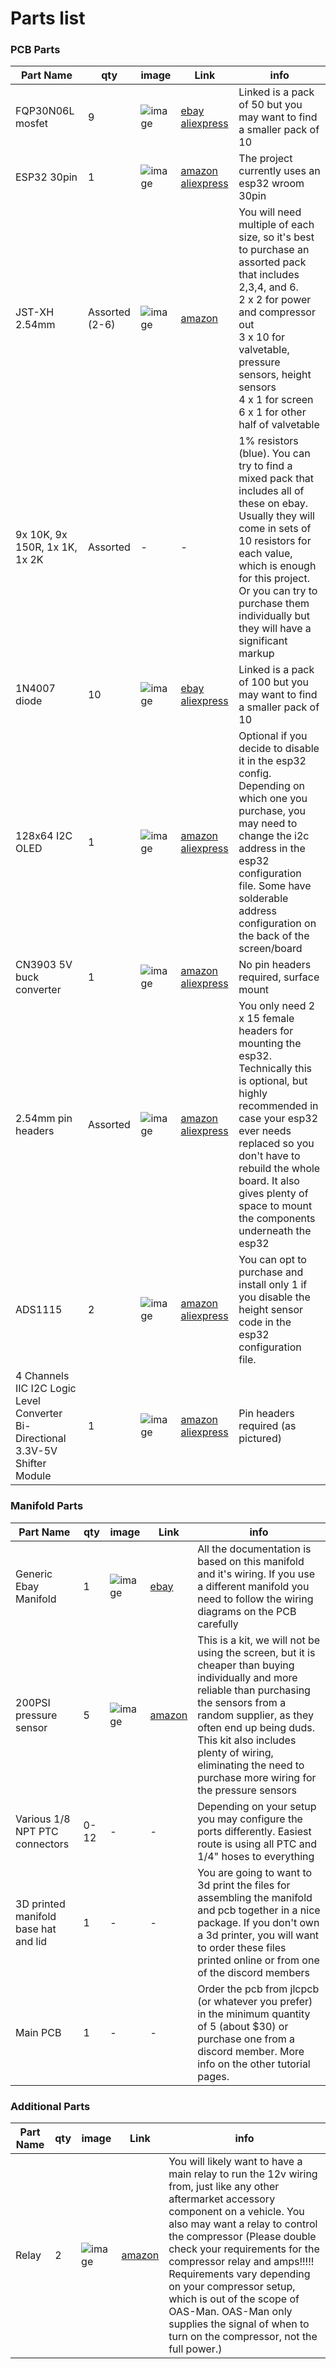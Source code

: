 # Parts list

### PCB Parts

| Part Name  | qty | image | Link | info |
| --------- | ------- | ------- | ------- | ------- |
| FQP30N06L mosfet     |     9    | ![image](https://github.com/user-attachments/assets/a3c97586-92e9-4a2b-ac86-40f317dc5ced) | [ebay](https://www.ebay.com/itm/171395648380) [aliexpress](https://pl.aliexpress.com/item/4000830087947.html) | Linked is a pack of 50 but you may want to find a smaller pack of 10 |
| ESP32 30pin |     1    | ![image](https://github.com/user-attachments/assets/a30c7c9f-4fdf-4c74-ace4-a51401cb46fd) | [amazon](https://www.amazon.com/Teyleten-Robot-ESP-WROOM-32-Development-Microcontroller/dp/B08246MCL5/) [aliexpress](https://www.aliexpress.us/item/3256806150650156.html) | The project currently uses an esp32 wroom 30pin |
| JST-XH 2.54mm  |    Assorted (2-6)     | ![image](https://github.com/user-attachments/assets/f83d2230-f445-4e51-9718-cc29dfb26ecd) | [amazon](https://www.amazon.com/Connector-Housing-Adapter-Terminal-Connectors/dp/B0BZDCGJ32/) | You will need multiple of each size, so it's best to purchase an assorted pack that includes 2,3,4, and 6.<br> 2 x 2 for power and compressor out<br>3 x 10 for valvetable, pressure sensors, height sensors<br>4 x 1 for screen<br> 6 x 1 for other half of valvetable |
| 9x 10K, 9x 150R, 1x 1K, 1x 2K |   Assorted      | - | - | 1% resistors (blue). You can try to find a mixed pack that includes all of these on ebay. Usually they will come in sets of 10 resistors for each value, which is enough for this project. Or you can try to purchase them individually but they will have a significant markup |
| 1N4007 diode |    10     | ![image](https://github.com/user-attachments/assets/daae6c1d-b7ca-4330-b604-794b2f88379b) | [ebay](https://www.ebay.com/itm/235235061574) [aliexpress](https://pl.aliexpress.com/item/1005006003747959.html) | Linked is a pack of 100 but you may want to find a smaller pack of 10 |
| 128x64 I2C OLED |     1    | ![image](https://github.com/user-attachments/assets/6c5eb13b-6e0c-4c4f-b4ad-c075ef5d964e) | [amazon](https://www.amazon.com/gp/product/B09JWLDK9F/) [aliexpress](https://www.aliexpress.com/item/1005005241315177.html) | Optional if you decide to disable it in the esp32 config. Depending on which one you purchase, you may need to change the i2c address in the esp32 configuration file. Some have solderable address configuration on the back of the screen/board |
| CN3903 5V buck converter |    1     | ![image](https://github.com/user-attachments/assets/3115a607-604a-47f0-9996-0a4113feee0c) | [amazon](https://www.amazon.com/dp/B0C69DP5RK)  [aliexpress](https://www.aliexpress.us/item/3256802647847616.html) | No pin headers required, surface mount |
| 2.54mm pin headers |    Assorted      | ![image](https://github.com/user-attachments/assets/f4404869-27d4-40ed-8003-937a9998015d) | [amazon](https://www.amazon.com/gp/product/B07MN2MF1D) [aliexpress](https://pl.aliexpress.com/item/1005006468451122.html) | You only need 2 x 15 female headers for mounting the esp32. Technically this is optional, but highly recommended in case your esp32 ever needs replaced so you don't have to rebuild the whole board. It also gives plenty of space to mount the components underneath the esp32 |
| ADS1115 |    2     | ![image](https://github.com/user-attachments/assets/31fdfe86-8bbc-4eab-8224-19a8565d94ff) | [amazon](https://www.amazon.com/gp/product/B0CNV9G4K1) [aliexpress](https://pl.aliexpress.com/item/1005006074781549.html) | You can opt to purchase and install only 1 if you disable the height sensor code in the esp32 configuration file. |
| 4 Channels IIC I2C Logic Level Converter Bi-Directional 3.3V-5V Shifter Module |   1      | ![image](https://github.com/user-attachments/assets/3a9aa1b9-83d0-4efb-8649-06e1c845b9c5) | [amazon](https://www.amazon.com/dp/B07F7W91LC) [aliexpress](https://pl.aliexpress.com/item/1005005984772131.html) | Pin headers required (as pictured) |


### Manifold Parts

| Part Name  | qty | image | Link | info |
| --------- | ------- | ------- | ------- | ------- |
| Generic Ebay Manifold | 1 | ![image](https://github.com/user-attachments/assets/d73bb078-ae31-4118-87ea-b4fd3c6de5ba) | [ebay](https://www.ebay.com/itm/324238773355) | All the documentation is based on this manifold and it's wiring. If you use a different manifold you need to follow the wiring diagrams on the PCB carefully |
| 200PSI pressure sensor | 5 | ![image](https://github.com/user-attachments/assets/a231e73f-f6e8-48e3-80ee-d0554a466072) | [amazon](https://www.amazon.com/dp/B0BYHW1R2Z) | This is a kit, we will not be using the screen, but it is cheaper than buying individually and more reliable than purchasing the sensors from a random supplier, as they often end up being duds. This kit also includes plenty of wiring, eliminating the need to purchase more wiring for the pressure sensors |
| Various 1/8 NPT PTC connectors | 0-12 | - | - | Depending on your setup you may configure the ports differently. Easiest route is using all PTC and 1/4" hoses to everything |
| 3D printed manifold base hat and lid | 1 | - | - | You are going to want to 3d print the files for assembling the manifold and pcb together in a nice package. If you don't own a 3d printer, you will want to order these files printed online or from one of the discord members |
| Main PCB | 1 | - | - | Order the pcb from jlcpcb (or whatever you prefer) in the minimum quantity of 5 (about $30) or purchase one from a discord member. More info on the other tutorial pages. |

### Additional Parts

| Part Name  | qty | image | Link | info |
| --------- | ------- | ------- | ------- | ------- |
| Relay | 2 | ![image](https://github.com/user-attachments/assets/d14dc4ea-0366-496f-81c5-a614b326eb65) | [amazon](https://www.amazon.com/gp/product/B07T35K8S2) | You will likely want to have a main relay to run the 12v wiring from, just like any other aftermarket accessory component on a vehicle. You also may want a relay to control the compressor (Please double check your requirements for the compressor relay and amps!!!!! Requirements vary depending on your compressor setup, which is out of the scope of OAS-Man. OAS-Man only supplies the signal of when to turn on the compressor, not the full power.) |
